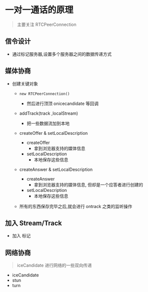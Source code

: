 # 一对一通话的原理

> 主要关注 RTCPeerConnection

## 信令设计

- 通过标记服务器,设置多个服务器之间的数据传递方式

## 媒体协商

- 创建关键对象

  - `new RTCPeerConnection()`
    - 然后进行顶顶 onicecandidate 等回调
  - addTrack(track ,localStream)
    - 把一些数据流加到本地
  - createOffer & setLocalDescription

    - createOffer
      - 拿到浏览器支持的媒体信息
    - setLocalDescription
      - 本地保存这些信息

  - createAnswer & setLocalDescription
    - createAnswer
      - 拿到浏览器支持的媒体信息, 但却是一个应答者进行创建的
    - setLocalDescription
      - 本地保存这些信息
  - 所有的东西保存完毕之后,就会进行 ontrack 之类的监听操作

## 加入 Stream/Track

- 加入 标记

## 网络协商

> iceCandidate 进行网络的一些双向传递

- iceCandidate
- stun
- turn
